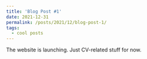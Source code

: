 ```yaml
---
title: 'Blog Post #1'
date: 2021-12-31
permalink: /posts/2021/12/blog-post-1/
tags:
  - cool posts
---
```


The website is launching. Just CV-related stuff for now.